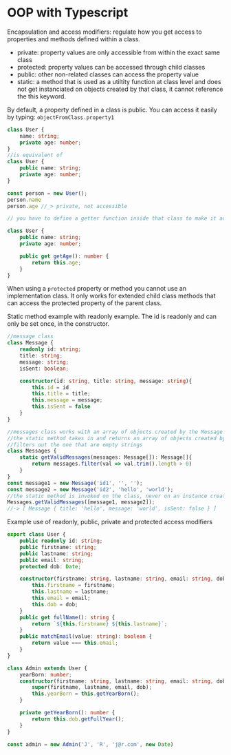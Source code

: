 # OOP with Typescript
Encapsulation and access modifiers: regulate how you get access to properties and methods defined within a class.
- private: property values are only accessible from within the exact same class
- protected: property values can be accessed through child classes
- public: other non-related classes can access the property value
- static: a method that is used as a utiltity function at class level and does not get instanciated on objects created by that class, it cannot reference the this keyword.

By default, a property defined in a class is public. You can access it easily by typing: `objectFromClass.property1`
```ts
class User {
    name: string;
    private age: number;
}
//is equivalent of
class User {
    public name: string;
    private age: number;
}

const person = new User();
person.name
person.age //_> private, not accessible

// you have to define a getter function inside that class to make it accessible

class User {
    public name: string;
    private age: number;

    public get getAge(): number {
        return this.age;
    }
}
```
When using a `protected` property or method you cannot use an implementation class. It only works for extended child class methods that can access the protected property of the parent class. 

Static method example with readonly example. The id is readonly and can only be set once, in the constructor.
```ts
//message class
class Message {
    readonly id: string;
    title: string;
    message: string;
    isSent: boolean;

    constructor(id: string, title: string, message: string){
        this.id = id
        this.title = title;
        this.message = message;
        this.isSent = false
    }
}

//messages class works with an array of objects created by the Message class
//the static method takes in and returns an array of objects created by Message class
//filters out the one that are empty strings
class Messages {
    static getValidMessages(messages: Message[]): Message[]{
        return messages.filter(val => val.trim().length > 0)
    }
}
const message1 = new Message('id1', '', '');
const message2 = new Message('id2', 'hello', 'world');
//the static method is invoked on the class, never on an instance created by that class
Messages.getValidMessages([message1, message2]);
//-> [ Message { title: 'hello', message: 'world', isSent: false } ]
```

Example use of readonly, public, private and protected access modifiers
```ts
export class User {
    public readonly id: string;
    public firstname: string;
    public lastname: string;
    public email: string;
    protected dob: Date;

    constructor(firstname: string, lastname: string, email: string, dob: Date){
        this.firstname = firstname;
        this.lastname = lastname;
        this.email = email;
        this.dob = dob;
    }
    public get fullName(): string {
        return `${this.firstname} ${this.lastname}`;
    }
    public matchEmail(value: string): boolean {        
        return value === this.email;
    }
}

class Admin extends User {
    yearBorn: number;
    constructor(firstname: string, lastname: string, email: string, dob: Date){
        super(firstname, lastname, email, dob);
        this.yearBorn = this.getYearBorn();
    }

    private getYearBorn(): number {
        return this.dob.getFullYear();
    }
}

const admin = new Admin('J', 'R', 'j@r.com', new Date)
```